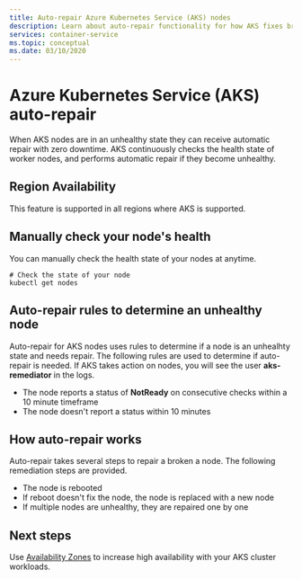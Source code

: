 ```yaml
---
title: Auto-repair Azure Kubernetes Service (AKS) nodes 
description: Learn about auto-repair functionality for how AKS fixes broken worker nodes.
services: container-service
ms.topic: conceptual
ms.date: 03/10/2020
---
```


# Azure Kubernetes Service (AKS) auto-repair

When AKS nodes are in an unhealthy state they can receive automatic repair with zero downtime. AKS continuously checks the health state of worker nodes, and performs automatic repair if they become unhealthy.

## Region Availability

This feature is supported in all regions where AKS is supported.

## Manually check your node's health

You can manually check the health state of your nodes at anytime.  

```azurecli-interactive
# Check the state of your node
kubectl get nodes
```

## Auto-repair rules to determine an unhealthy node

Auto-repair for AKS nodes uses rules to determine if a node is an unhealhty state and needs repair. The following rules are used to determine if auto-repair is needed.  If AKS takes action on nodes, you will see the user **aks-remediator** in the logs.  

* The node reports a status of **NotReady** on consecutive checks within a 10 minute timeframe
* The node doesn't report a status within 10 minutes

## How auto-repair works

Auto-repair takes several steps to repair a broken a node.  The following remediation steps are provided.

* The node is rebooted
* If reboot doesn't fix the node, the node is replaced with a new node
* If multiple nodes are unhealthy, they are repaired one by one

## Next steps

Use [Availability Zones](availability-zones) to increase high availability with your AKS cluster workloads.

<!-- LINKS - External -->
[azure-support]: https://ms.portal.azure.com/#blade/Microsoft_Azure_Support/HelpAndSupportBlade/newsupportrequest
[region-availability]: https://azure.microsoft.com/global-infrastructure/services/?products=kubernetes-service

<!-- LINKS - Internal -->
[vm-skus]: ../virtual-machines/linux/sizes.md
[nodepool-upgrade]: use-multiple-node-pools.md#upgrade-a-node-pool
[faq]: ./faq.md
[availability-zones]: ./availability-zones.md
[az-aks-create]: /cli/azure/aks?view=azure-cli-latest#az-aks-create

